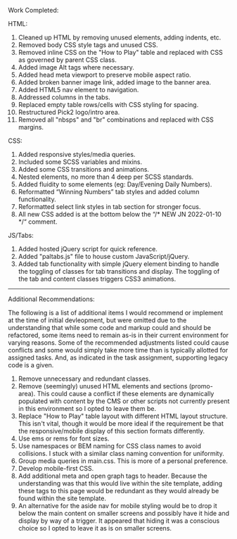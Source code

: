 Work Completed: 

HTML:
1) Cleaned up HTML by removing unused elements, adding indents, etc.
2) Removed body CSS style tags and unused CSS.
3) Removed inline CSS on the "How to Play" table and replaced with CSS as governed by parent CSS class. 
4) Added image Alt tags where necessary.
5) Added head meta viewport to preserve mobile aspect ratio.
6) Added broken banner image link, added image to the banner area.
7) Added HTML5 nav element to navigation.
8) Addressed columns in the tabs.
9) Replaced empty table rows/cells with CSS styling for spacing.
10) Restructured Pick2 logo/intro area. 
11) Removed all "nbsps" and "br" combinations and replaced with CSS margins.

CSS:
1) Added responsive styles/media queries.
2) Included some SCSS variables and mixins.
3) Added some CSS transitions and animations.
4) Nested elements, no more than 4 deep per SCSS standards.
5) Added fluidity to some elements (eg: Day/Evening Daily Numbers).
6) Reformatted “Winning Numbers” tab styles and added column functionality.
7) Reformatted select link styles in tab section for stronger focus.
8) All new CSS added is at the bottom below the “/* NEW JN 2022-01-10 */“ comment.

JS/Tabs:
1) Added hosted jQuery script for quick reference.
2) Added "paltabs.js" file to house custom JavaScript/jQuery.
3) Added tab functionality with simple jQuery element binding to handle the toggling of classes for tab transitions and display. The toggling of the tab and content classes triggers CSS3 animations. 


-------


Additional Recommendations:

The following is a list of additional items I would recommend or implement at the time of initial devleopment, but were omitted due to the understanding that while some code and markup could and should be refactored, some items need to remain as-is in their current environment for varying reasons. Some of the recommended adjustments listed could cause conflicts and some would simply take more time than is typically allotted for assigned tasks. And, as indicated in the task assignment, supporting legacy code is a given.

1) Remove unnecessary and redundant classes.
2) Remove (seemingly) unused HTML elements and sections (promo-area). This could cause a conflict if these elements are dynamically populated with content by the CMS or other scripts not currently present in this environment so I opted to leave them be.
3) Replace "How to Play" table layout with different HTML layout structure. This isn't vital, though it would be more ideal if the requirement be that the responsive/mobile display of this section formats differently. 
4) Use ems or rems for font sizes.
5) Use namespaces or BEM naming for CSS class names to avoid collisions. I stuck with a similar class naming convention for uniformity.
6) Group media queries in main.css. This is more of a personal preference.  
7) Develop mobile-first CSS.
8) Add additional meta and open graph tags to header. Because the understanding was that this would live within the site template, adding these tags to this page would be redundant as they would already be found within the site template.
9) An alternative for the aside nav for mobile styling would be to drop it below the main content on smaller screens and possibly have it hide and display by way of a trigger. It appeared that hiding it was a conscious choice so I opted to leave it as is on smaller screens.